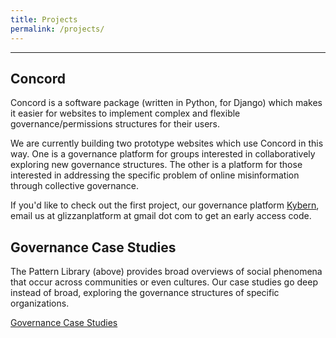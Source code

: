 ```yaml
---
title: Projects
permalink: /projects/
---
```


----

## Concord

Concord is a software package (written in Python, for Django) which makes it easier for websites to implement complex and flexible governance/permissions structures for their users.

We are currently building two prototype websites which use Concord in this way.  One is a governance platform for groups interested in collaboratively exploring new governance structures.  The other is a platform for those interested in addressing the specific problem of online misinformation through collective governance.

If you'd like to check out the first project, our governance platform [Kybern](https://www.kybern.org/), email us at glizzanplatform at gmail dot com to get an early access
code.

## Governance Case Studies

The Pattern Library (above) provides broad overviews of social phenomena that occur across communities or even cultures.  Our case studies go deep instead of broad, exploring the governance structures of specific organizations.  

[Governance Case Studies](https://github.com/shaunagm/governance-resources)
